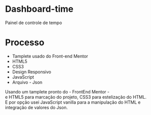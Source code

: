 # Dashboard-time
Painel de controle de tempo


# Processo

<ul>
  <li>Tamplete usado do Front-end Mentor</li>
  <li>HTML5</li>
  <li>CSS3</li>
  <li>Design Responsivo</li>
  <li>JavaScript</li>
  <li>Arquivo - Json</li>
</ul>

 Usando um tamplete pronto do - FrontEnd Mentor - <br/>
e HTML5 para marcação do projeto, CSS3 para estelização do HTML.<br/>
E por opção usei JavaScript vanilla para a manipulação do HTML e integração de valores do Json.

